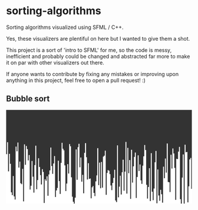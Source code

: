# sorting-algorithms
Sorting algorithms visualized using SFML / C++.

Yes, these visualizers are plentiful on here but I wanted to give them a shot.

This project is a sort of 'intro to SFML' for me, so the code is messy, inefficient and probably could be changed and abstracted far more to make it on par with other visualizers out there.

If anyone wants to contribute by fixing any mistakes or improving upon anything in this project, feel free to open a pull request! :)

## Bubble sort
![Bubble Sort](https://raw.githubusercontent.com/limepixl/sorting-algorithms/master/gifs/bubblesort.gif)
